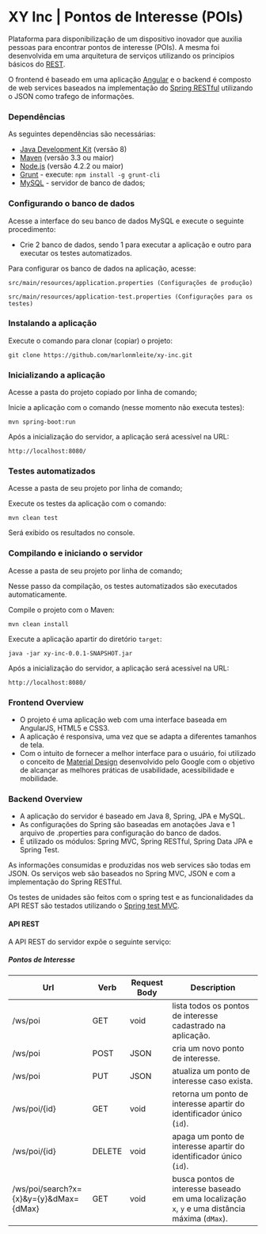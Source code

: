 # XY Inc | Pontos de Interesse (POIs) #


Plataforma para disponibilização de um dispositivo inovador que auxilia pessoas para encontrar pontos de interesse (POIs).
A mesma foi desenvolvida em uma arquitetura de serviços utilizando os principios básicos do [REST](https://pt.wikipedia.org/wiki/REST).

O frontend é baseado em uma aplicação [Angular](https://angularjs.org/) e o backend é composto de web services baseados na implementação do [Spring RESTful](https://spring.io/guides/gs/rest-service/) utilizando o JSON como trafego de informações.


### Dependências ###

As seguintes dependências são necessárias:

- [Java Development Kit](http://www.oracle.com/technetwork/java/javase/downloads/index.html) (versão 8)
- [Maven](https://maven.apache.org/) (versão 3.3 ou maior)
- [Node.js](https://nodejs.org/) (versão 4.2.2 ou maior)
- [Grunt](http://gruntjs.com/) - execute: `npm install -g grunt-cli`
- [MySQL]() - servidor de banco de dados;


### Configurando o banco de dados ###
Acesse a interface do seu banco de dados MySQL e execute o seguinte procedimento:
- Crie 2 banco de dados, sendo 1 para executar a aplicação e outro para executar os testes automatizados.

Para configurar os banco de dados na aplicação, acesse:

    src/main/resources/application.properties (Configurações de produção)

    src/main/resources/application-test.properties (Configurações para os testes)

### Instalando a aplicação ###
Execute o comando para clonar (copiar) o projeto:

    git clone https://github.com/marlonmleite/xy-inc.git
    
### Inicializando a aplicação ###

Acesse a pasta do projeto copiado por linha de comando;

Inicie a aplicação com o comando (nesse momento não executa testes):

    mvn spring-boot:run

Após a inicialização do servidor, a aplicação será acessível na URL:

    http://localhost:8080/
    
### Testes automatizados ###

Acesse a pasta de seu projeto por linha de comando;

Execute os testes da aplicação com o comando:

    mvn clean test

Será exibido os resultados no console.


### Compilando e iniciando o servidor ###

Acesse a pasta de seu projeto por linha de comando;

Nesse passo da compilação, os testes automatizados são executados automaticamente.

Compile o projeto com o Maven:

    mvn clean install

Execute a aplicação apartir do diretório `target`:

    java -jar xy-inc-0.0.1-SNAPSHOT.jar

Após a inicialização do servidor, a aplicação será acessível na URL:

    http://localhost:8080/


### Frontend Overview ###

- O projeto é uma aplicação web com uma interface baseada em AngularJS, HTML5 e CSS3.
- A aplicação é responsiva, uma vez que se adapta a diferentes tamanhos de tela.
- Com o intuito de fornecer a melhor interface para o usuário, foi utilizado o conceito de [Material Design](https://www.google.com/design/spec/material-design/introduction.html) desenvolvido pelo Google com o objetivo de alcançar as melhores práticas de usabilidade, acessibilidade e mobilidade.

### Backend Overview ###

- A aplicação do servidor é baseado em Java 8, Spring, JPA e MySQL.
- As configurações do Spring são baseadas em anotações Java e 1 arquivo de .properties para configuração do banco de dados.
- É utilizado os módulos: Spring MVC, Spring RESTful, Spring Data JPA e Spring Test.

As informações consumidas e produzidas nos web services são todas em JSON.
Os serviços web são baseados no Spring MVC, JSON e com a implementação do Spring RESTful.

Os testes de unidades são feitos com o spring test e as funcionalidades da API REST são testados utilizando o [Spring test MVC](http://docs.spring.io/spring/docs/current/spring-framework-reference/html/testing.html#spring-mvc-test-framework).


#### API REST ####

A API REST do servidor expõe o seguinte serviço:

##### Pontos de Interesse #####

Url           |Verb          |Request Body  | Description
--------------|------------- |------------- | -------------
/ws/poi       |GET          |void|lista todos os pontos de interesse cadastrado na aplicação.
/ws/poi|POST|JSON| cria um novo ponto de interesse.
/ws/poi| PUT|JSON| atualiza um ponto de interesse caso exista.
/ws/poi/{id}|GET|void| retorna um ponto de interesse apartir do identificador único (`id`).
/ws/poi/{id}|DELETE|void| apaga um ponto de interesse apartir do identificador único (`id`).
/ws/poi/search?x={x}&y={y}&dMax={dMax}|GET|void| busca pontos de interesse baseado em uma localização `x`, `y` e uma distância máxima (`dMax`).
